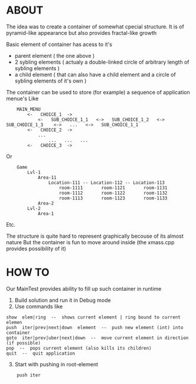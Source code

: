 ABOUT
=====

The idea was to create a container of somewhat cpecial structure.
It is of pyramid-like appearance but also provides fractal-like growth

Basic element of container has acess to it's
- parent element ( the one above )
- 2 sybling elements ( actualy a double-linked circle of arbitrary length of sybling elements )
- a child element ( that can also have a child element and a circle of sybling elements of it's own )

The container can be used to store (for example) a sequence of application menue's
Like
```
	MAIN_MENU
	    <-   CHOICE_1  ->
	        <-   SUB_CHOICE_1_1   <->   SUB_CHOICE_1_2   <->   SUB_CHOICE_1_3    <->   ...   <->   SUB_CHOICE_1_1
	    <-   CHOICE_2  ->
	        ...
	            ...   ...   ...
	    <-   CHOICE_3  ->
```
Or
```
	Game
		Lvl-1
			Area-11
				Location-111 -- Location-112 -- Location-113
					room-1111		room-1121		room-1131
					room-1112		room-1122		room-1132
					room-1113		room-1123		room-1133
			Area-2
		Lvl-2
			Area-1
```
Etc.

The structure is quite hard to represent graphically becouse of its almost nature
But the container is fun to move around inside (the xmass.cpp provides possibility of it)

HOW TO
======

Our MainTest provides ability to fill up such container in runtime

1. Build solution and run it in Debug mode
2. Use commands like
```
show  elem|ring  --  shows current element | ring bound to current elemen
push  iter|prev|next|down  element  --  push new element (int) into container 
goto  iter|prev|uber|next|down  --  move current element in direction (if possible)
pop  --  pops current element (also kills its children)
quit  --  quit application
```
3. Start with pushing in root-element
```
	push iter
```